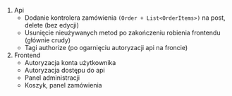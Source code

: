 1) Api
   - Dodanie kontrolera zamówienia `(Order + List<OrderItems>)` na post, delete (bez edycji)
   - Usunięcie nieużywanych metod po zakończeniu robienia frontendu (głównie crudy)
   - Tagi authorize (po ogarnięciu autoryzacji api na froncie)
2) Frontend
   - Autoryzacja konta użytkownika
   - Autoryzacja dostępu do api
   - Panel administracji
   - Koszyk, panel zamówienia